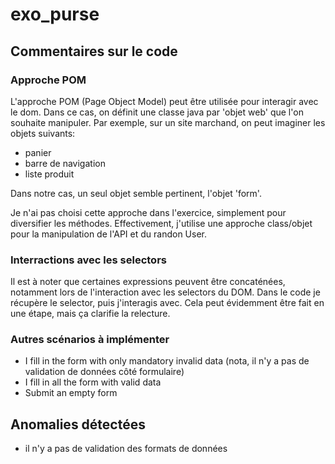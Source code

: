 # exo_purse

## Commentaires sur le code

### Approche POM
L'approche POM (Page Object Model) peut être utilisée pour interagir avec le dom. Dans ce cas, on définit une classe java par 'objet web' que l'on souhaite manipuler. Par exemple, sur un site marchand, on peut imaginer les objets suivants:
- panier
- barre de navigation
- liste produit

Dans notre cas, un seul objet semble pertinent, l'objet 'form'.

Je n'ai pas choisi cette approche dans l'exercice, simplement pour diversifier les méthodes. Effectivement, j'utilise une approche class/objet pour la manipulation de l'API et du randon User.

### Interractions avec les selectors
Il est à noter que certaines expressions peuvent être concaténées, notamment lors de l'interaction avec les selectors du DOM. Dans le code je récupère le selector, puis j'interagis avec. Cela peut évidemment être fait en une étape, mais ça clarifie la relecture.

### Autres scénarios à implémenter
- I fill in the form with only mandatory invalid data (nota, il n'y a pas de validation de données côté formulaire)
- I fill in all the form with valid data
- Submit an empty form

## Anomalies détectées
- il n'y a pas de validation des formats de données